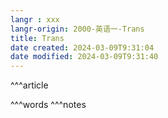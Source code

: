 ```yaml
---
langr : xxx
langr-origin: 2000-英语一-Trans
title: Trans
date created: 2024-03-09T9:31:04
date modified: 2024-03-09T9:31:40
---
```


^^^article






^^^words
^^^notes

